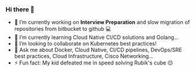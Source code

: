 ### Hi there 👋

- 🔭 I’m currently working on **Interview Preparation** and slow migration of repositories from bitbucket to github 💻
- 🌱 I’m currently learning Cloud Native CI/CD solutions and Golang...
- 🎳 I’m looking to collaborate on Kubernetes best practices!
- 💬 Ask me about Docker, Cloud Native, CI/CD pipelines, DevOps/SRE best practices, Cloud Infrastructure, Cisco Networking... 
- ⚡ Fun fact: My kid defeated me in speed solving Rubik's cube 😔
